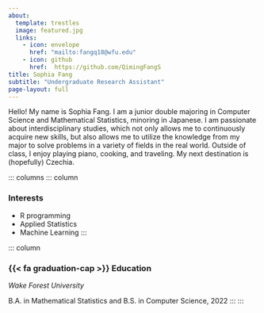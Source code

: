 ```yaml
---
about:
  template: trestles
  image: featured.jpg
  links:
    - icon: envelope
      href: "mailto:fangq18@wfu.edu"
    - icon: github
      href:  https://github.com/QimingFangS
title: Sophia Fang
subtitle: "Undergraduate Research Assistant"
page-layout: full
---
```


Hello! My name is Sophia Fang. I am a junior double majoring in Computer Science and Mathematical Statistics, minoring in Japanese. I am passionate about interdisciplinary studies, which not only allows me to continuously acquire new skills, but also allows me to utilize the knowledge from my major to solve problems in a variety of fields in the real world. Outside of class, I enjoy playing piano, cooking, and traveling. My next destination is (hopefully) Czechia.

::: columns
::: column

### Interests

- R programming
- Applied Statistics
- Machine Learning
:::

::: column
### {{< fa graduation-cap >}} Education

*Wake Forest University*

B.A. in Mathematical Statistics and B.S. in Computer Science, 2022
:::
:::
